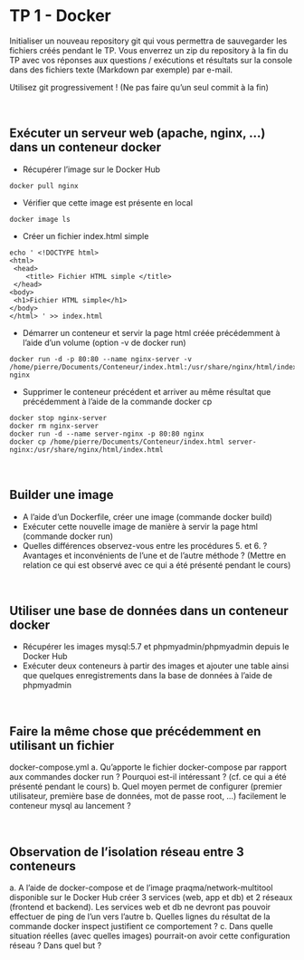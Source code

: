 # TP 1 - Docker
Initialiser un nouveau repository git qui vous permettra de sauvegarder les fichiers créés pendant le TP. Vous enverrez un zip du repository à la fin du TP avec vos
réponses aux questions / exécutions et résultats sur la console dans des fichiers
texte (Markdown par exemple) par e-mail.

Utilisez git progressivement ! (Ne pas faire qu’un seul commit à la fin)

<br>

## Exécuter un serveur web (apache, nginx, …) dans un conteneur docker

-  Récupérer l’image sur le Docker Hub

```
docker pull nginx
```

-  Vérifier que cette image est présente en local

```
docker image ls
```

-  Créer un fichier index.html simple

```
echo ' <!DOCTYPE html>
<html>
 <head>
    <title> Fichier HTML simple </title>
 </head>
<body>
 <h1>Fichier HTML simple</h1>
</body>
</html> ' >> index.html
```

-  Démarrer un conteneur et servir la page html créée précédemment à l’aide
d’un volume (option -v de docker run)

```
docker run -d -p 80:80 --name nginx-server -v /home/pierre/Documents/Conteneur/index.html:/usr/share/nginx/html/index.html nginx
```

-  Supprimer le conteneur précédent et arriver au même résultat que
précédemment à l’aide de la commande docker cp

```
docker stop nginx-server
docker rm nginx-server
docker run -d --name server-nginx -p 80:80 nginx
docker cp /home/pierre/Documents/Conteneur/index.html server-nginx:/usr/share/nginx/html/index.html
```

<br>

## Builder une image
- A l’aide d’un Dockerfile, créer une image (commande docker build)
- Exécuter cette nouvelle image de manière à servir la page html (commande
docker run)
- Quelles différences observez-vous entre les procédures 5. et 6. ? Avantages
et inconvénients de l’une et de l’autre méthode ? (Mettre en relation ce qui est
observé avec ce qui a été présenté pendant le cours)

<br>

## Utiliser une base de données dans un conteneur docker
- Récupérer les images mysql:5.7 et phpmyadmin/phpmyadmin depuis le
Docker Hub
- Exécuter deux conteneurs à partir des images et ajouter une table ainsi que
quelques enregistrements dans la base de données à l’aide de phpmyadmin

<br>

## Faire la même chose que précédemment en utilisant un fichier
docker-compose.yml
a. Qu’apporte le fichier docker-compose par rapport aux commandes docker run
? Pourquoi est-il intéressant ? (cf. ce qui a été présenté pendant le cours)
b. Quel moyen permet de configurer (premier utilisateur, première base de
données, mot de passe root, …) facilement le conteneur mysql au lancement ?

<br>

## Observation de l’isolation réseau entre 3 conteneurs
a. A l’aide de docker-compose et de l’image praqma/network-multitool
disponible sur le Docker Hub créer 3 services (web, app et db) et 2 réseaux
(frontend et backend).
Les services web et db ne devront pas pouvoir effectuer de ping de l’un vers
l’autre
b. Quelles lignes du résultat de la commande docker inspect justifient ce
comportement ?
c. Dans quelle situation réelles (avec quelles images) pourrait-on avoir cette
configuration réseau ? Dans quel but ?